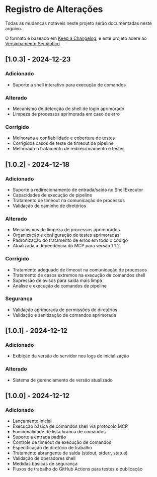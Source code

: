 # Registro de Alterações

Todas as mudanças notáveis neste projeto serão documentadas neste arquivo.

O formato é baseado em [Keep a Changelog](https://keepachangelog.com/en/1.0.0/),
e este projeto adere ao [Versionamento Semântico](https://semver.org/spec/v2.0.0.html).

## [1.0.3] - 2024-12-23

### Adicionado
- Suporte a shell interativo para execução de comandos

### Alterado
- Mecanismo de detecção de shell de login aprimorado
- Limpeza de processos aprimorada em caso de erro

### Corrigido
- Melhorada a confiabilidade e cobertura de testes
- Corrigidos casos de teste de timeout de pipeline
- Melhorado o tratamento de redirecionamento e testes

## [1.0.2] - 2024-12-18

### Adicionado
- Suporte a redirecionamento de entrada/saída no ShellExecutor
- Capacidades de execução de pipeline
- Tratamento de timeout na comunicação de processos
- Validação de caminho de diretórios

### Alterado
- Mecanismos de limpeza de processos aprimorados
- Organização e configuração de testes aprimoradas
- Padronização do tratamento de erros em todo o código
- Atualizada a dependência do MCP para versão 1.1.2

### Corrigido
- Tratamento adequado de timeout na comunicação de processos
- Tratamento de casos extremos na execução de comandos shell
- Supressão de avisos para saída mais limpa
- Análise e execução de comandos de pipeline

### Segurança
- Validação aprimorada de permissões de diretórios
- Validação e sanitização de comandos aprimorada

## [1.0.1] - 2024-12-12

### Adicionado
- Exibição da versão do servidor nos logs de inicialização

### Alterado
- Sistema de gerenciamento de versão atualizado

## [1.0.0] - 2024-12-12

### Adicionado
- Lançamento inicial
- Execução básica de comandos shell via protocolo MCP
- Funcionalidade de lista branca de comandos
- Suporte a entrada padrão
- Controle de timeout de execução de comandos
- Especificação de diretório de trabalho
- Tratamento abrangente de saída (stdout, stderr, status)
- Validação de operadores shell
- Medidas básicas de segurança
- Fluxos de trabalho do GitHub Actions para testes e publicação
